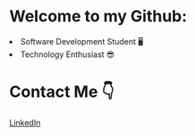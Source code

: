 <h1>Welcome to my Github: </h1>
<li>Software Development Student 🖥</li>
<li>Technology Enthusiast 😎</li>
<h1>Contact Me 👇</h1>
<a href="https://www.linkedin.com/in/gustavo-floriano-651990246/">LinkedIn</a>
